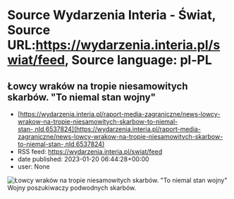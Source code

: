 # Source Wydarzenia Interia - Świat, Source URL:https://wydarzenia.interia.pl/swiat/feed, Source language: pl-PL

## Łowcy wraków na tropie niesamowitych skarbów. "To niemal stan wojny"
 - [https://wydarzenia.interia.pl/raport-media-zagraniczne/news-lowcy-wrakow-na-tropie-niesamowitych-skarbow-to-niemal-stan-,nId,6537824](https://wydarzenia.interia.pl/raport-media-zagraniczne/news-lowcy-wrakow-na-tropie-niesamowitych-skarbow-to-niemal-stan-,nId,6537824)
 - RSS feed: https://wydarzenia.interia.pl/swiat/feed
 - date published: 2023-01-20 06:44:28+00:00
 - user: None

<p><a href="https://wydarzenia.interia.pl/raport-media-zagraniczne/news-lowcy-wrakow-na-tropie-niesamowitych-skarbow-to-niemal-stan-,nId,6537824"><img align="left" alt="Łowcy wraków na tropie niesamowitych skarbów. &quot;To niemal stan wojny&quot;" src="https://i.iplsc.com/lowcy-wrakow-na-tropie-niesamowitych-skarbow-to-niemal-stan/000GMS32DOBHKEBB-C321.jpg" /></a>Wojny poszukiwaczy podwodnych skarbów.</p><br clear="all" />
